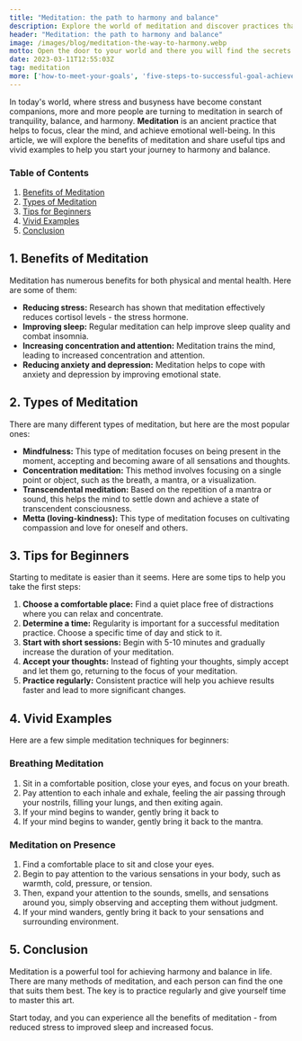 ```yaml
---
title: "Meditation: the path to harmony and balance"
description: Explore the world of meditation and discover practices that will help you achieve harmony and balance. Discover how meditation can improve your physical and emotional well being and learn how to control your thoughts and manage your attention
header: "Meditation: the path to harmony and balance"
image: /images/blog/meditation-the-way-to-harmony.webp
motto: Open the door to your world and there you will find the secrets of meditation-the key to harmony and balance that will transform your life
date: 2023-03-11T12:55:03Z
tag: meditation
more: ['how-to-meet-your-goals', 'five-steps-to-successful-goal-achievement']
---
```

In today's world, where stress and busyness have become constant companions, more and more people are turning to meditation in search of tranquility, balance, and harmony. **Meditation** is an ancient practice that helps to focus, clear the mind, and achieve emotional well-being. In this article, we will explore the benefits of meditation and share useful tips and vivid examples to help you start your journey to harmony and balance.

### Table of Contents

1.  [Benefits of Meditation](#benefits-of-meditation)
2.  [Types of Meditation](#types-of-meditation)
3.  [Tips for Beginners](#tips-for-beginners)
4.  [Vivid Examples](#vivid-examples)
5.  [Conclusion](#conclusion)

<a name="benefits-of-meditation"></a>

## 1. Benefits of Meditation

Meditation has numerous benefits for both physical and mental health. Here are some of them:

*   **Reducing stress:** Research has shown that meditation effectively reduces cortisol levels - the stress hormone.
*   **Improving sleep:** Regular meditation can help improve sleep quality and combat insomnia.
*   **Increasing concentration and attention:** Meditation trains the mind, leading to increased concentration and attention.
*   **Reducing anxiety and depression:** Meditation helps to cope with anxiety and depression by improving emotional state.

<a name="types-of-meditation"></a>

## 2. Types of Meditation

There are many different types of meditation, but here are the most popular ones:

*   **Mindfulness:** This type of meditation focuses on being present in the moment, accepting and becoming aware of all sensations and thoughts.
*   **Concentration meditation:** This method involves focusing on a single point or object, such as the breath, a mantra, or a visualization.
*   **Transcendental meditation:** Based on the repetition of a mantra or sound, this helps the mind to settle down and achieve a state of transcendent consciousness.
*   **Metta (loving-kindness):** This type of meditation focuses on cultivating compassion and love for oneself and others.

<a name="tips-for-beginners"></a>

## 3. Tips for Beginners

Starting to meditate is easier than it seems. Here are some tips to help you take the first steps:

1.  **Choose a comfortable place:** Find a quiet place free of distractions where you can relax and concentrate.
2.  **Determine a time:** Regularity is important for a successful meditation practice. Choose a specific time of day and stick to it.
3.  **Start with short sessions:** Begin with 5-10 minutes and gradually increase the duration of your meditation.
4.  **Accept your thoughts:** Instead of fighting your thoughts, simply accept and let them go, returning to the focus of your meditation.
5.  **Practice regularly:** Consistent practice will help you achieve results faster and lead to more significant changes.

<a name="vivid-examples"></a>

## 4. Vivid Examples

Here are a few simple meditation techniques for beginners:

### Breathing Meditation

1.  Sit in a comfortable position, close your eyes, and focus on your breath.
2.  Pay attention to each inhale and exhale, feeling the air passing through your nostrils, filling your lungs, and then exiting again.
3.  If your mind begins to wander, gently bring it back to
4.  If your mind begins to wander, gently bring it back to the mantra.

### Meditation on Presence

1.  Find a comfortable place to sit and close your eyes.
2.  Begin to pay attention to the various sensations in your body, such as warmth, cold, pressure, or tension.
3.  Then, expand your attention to the sounds, smells, and sensations around you, simply observing and accepting them without judgment.
4.  If your mind wanders, gently bring it back to your sensations and surrounding environment.

<a name="conclusion"></a>

## 5. Conclusion

Meditation is a powerful tool for achieving harmony and balance in life. There are many methods of meditation, and each person can find the one that suits them best. The key is to practice regularly and give yourself time to master this art. 

  
Start today, and you can experience all the benefits of meditation - from reduced stress to improved sleep and increased focus.
